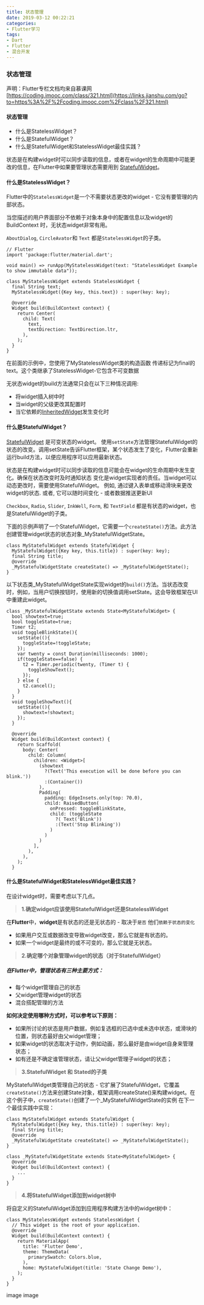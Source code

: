 ```yaml
---
title: 状态管理
date: 2019-03-12 00:22:21
categories: 
- Flutter学习
tags:
- Dart
- Flutter
- 混合开发
---
```



### 状态管理

声明：Flutter专栏文档均来自慕课网  
[https://coding.imooc.com/class/321.html](https://links.jianshu.com/go?to=https%3A%2F%2Fcoding.imooc.com%2Fclass%2F321.html)

#### 状态管理

*   什么是StatelessWidget？
*   什么是StatefulWidget？
*   什么是StatefulWidget和StatelessWidget最佳实践？

状态是在构建widget时可以同步读取的信息，或者在widget的生命周期中可能更改的信息，在Flutter中如果要管理状态需要用到 [StatefulWidget](https://links.jianshu.com/go?to=https%3A%2F%2Fdocs.flutter.io%2Fflutter%2Fwidgets%2FStatefulWidget-class.html)。

#### 什么是**StatelessWidget**？

Flutter中的`StatelessWidget`是一个不需要状态更改的widget - 它没有要管理的内部状态。

当您描述的用户界面部分不依赖于对象本身中的配置信息以及widget的BuildContext 时，无状态widget非常有用。

`AboutDialog`, `CircleAvator`和 `Text` 都是`StatelessWidget`的子类。

```
// Flutter
import 'package:flutter/material.dart';

void main() => runApp(MyStatelessWidget(text: "StatelessWidget Example to show immutable data"));

class MyStatelessWidget extends StatelessWidget {
  final String text;
  MyStatelessWidget({Key key, this.text}) : super(key: key);

  @override
  Widget build(BuildContext context) {
    return Center(
      child: Text(
        text,
        textDirection: TextDirection.ltr,
      ),
    );
  }
} 
```

在前面的示例中，您使用了MyStatelessWidget类的构造函数 传递标记为final的text。这个类继承了StatelessWidget-它包含不可变数据

无状态widget的build方法通常只会在以下三种情况调用:

*   将widget插入树中时
*   当widget的父级更改其配置时
*   当它依赖的[InheritedWidget](https://links.jianshu.com/go?to=https%3A%2F%2Fdocs.flutter.io%2Fflutter%2Fwidgets%2FInheritedWidget-class.html)发生变化时

#### 什么是**StatefulWidget**？

[StatefulWidget](https://links.jianshu.com/go?to=https%3A%2F%2Fdocs.flutter.io%2Fflutter%2Fwidgets%2FStatefulWidget-class.html) 是可变状态的widget。 使用`setState`方法管理StatefulWidget的状态的改变。调用setState告诉Flutter框架，某个状态发生了变化，Flutter会重新运行build方法，以便应用程序可以应用最新状态。

状态是在构建widget时可以同步读取的信息可能会在widget的生命周期中发生变化。确保在状态改变时及时通知状态 变化是widget实现者的责任。当widget可以动态更改时，需要使用StatefulWidget。 例如, 通过键入表单或移动滑块来更改widget的状态. 或者, 它可以随时间变化 - 或者数据推送更新UI

`Checkbox`, `Radio`, `Slider`, `InkWell`, `Form`, 和 `TextField` 都是有状态的widget，也是StatefulWidget的子类。

下面的示例声明了一个StatefulWidget，它需要一个`createState()`方法。此方法创建管理widget状态的状态对象_MyStatefulWidgetState。

```
class MyStatefulWidget extends StatefulWidget {
  MyStatefulWidget({Key key, this.title}) : super(key: key);
  final String title;
  @override
  _MyStatefulWidgetState createState() => _MyStatefulWidgetState();
} 
```

以下状态类_MyStatefulWidgetState实现widget的`build()`方法。当状态改变时，例如，当用户切换按钮时，使用新的切换值调用setState。这会导致框架在UI中重建此widget。

```
class _MyStatefulWidgetState extends State<MyStatefulWidget> {
  bool showtext=true;
  bool toggleState=true;
  Timer t2;
  void toggleBlinkState(){
    setState((){
      toggleState=!toggleState;
    });
    var twenty = const Duration(milliseconds: 1000);
    if(toggleState==false) {
      t2 = Timer.periodic(twenty, (Timer t) {
        toggleShowText();
      });
    } else {
      t2.cancel();
    }
  }
  void toggleShowText(){
    setState((){
      showtext=!showtext;
    });
  }

  @override
  Widget build(BuildContext context) {
    return Scaffold(
      body: Center(
        child: Column(
          children: <Widget>[
            (showtext
              ?(Text('This execution will be done before you can blink.'))
              :(Container())
            ),
            Padding(
              padding: EdgeInsets.only(top: 70.0),
              child: RaisedButton(
                onPressed: toggleBlinkState,
                child: (toggleState
                  ?( Text('Blink'))
                  :(Text('Stop Blinking'))
                )
              )
            )
          ],
        ),
      ),
    );
  } 
```

#### 什么是**StatefulWidget**和**StatelessWidget**最佳实践？

在设计widget时，需要考虑以下几点。

> **1.确定widget应该使用StatefulWidget还是StatelessWidget**

在**Flutter**中，**widget**是有状态的还是无状态的 - 取决于`是否` 他们`依赖于状态的变化`

*   如果用户交互或数据改变导致widget改变，那么它就是有状态的。
*   如果一个widget是最终的或不可变的，那么它就是无状态。

> **2.确定哪个对象管理widget的状态（对于StatefulWidget）**

##### 在Flutter中，管理状态有三种主要方式：

*   每个widget管理自己的状态
*   父widget管理widget的状态
*   混合搭配管理的方法

**如何决定使用哪种方式时，可以参考以下原则：**

*   如果所讨论的状态是用户数据，例如复选框的已选中或未选中状态，或滑块的位置，则状态最好由父widget管理；
*   如果widget的状态取决于动作，例如动画，那么最好是由widget自身来管理状态；
*   如有还是不确定谁管理状态，请让父widget管理子widget的状态；

> **3.StatefulWidget 和 Stated的子类**

MyStatefulWidget类管理自己的状态 - 它扩展了StatefulWidget，它覆盖`createState()`方法来创建State对象，框架调用createState()来构建widget。在这个例子中，`createState()`创建了一个_MyStatefulWidgetState的实例 在下一个最佳实践中实现：

```
class MyStatefulWidget extends StatefulWidget {
  MyStatefulWidget({Key key, this.title}) : super(key: key);
  final String title;
  @override
  _MyStatefulWidgetState createState() => _MyStatefulWidgetState();
}

class _MyStatefulWidgetState extends State<MyStatefulWidget> {
  @override
  Widget build(BuildContext context) {
    ...
  }
} 
```

> **4.将StatefulWidget添加到widget树中**

将自定义的StatefulWidget添加到应用程序构建方法中的widget树中：

```
class MyStatelessWidget extends StatelessWidget {
  // This widget is the root of your application.
  @override
  Widget build(BuildContext context) {
    return MaterialApp(
      title: 'Flutter Demo',
      theme: ThemeData(
        primarySwatch: Colors.blue,
      ),
      home: MyStatefulWidget(title: 'State Change Demo'),
    );
  }
} 
```

 image  image
